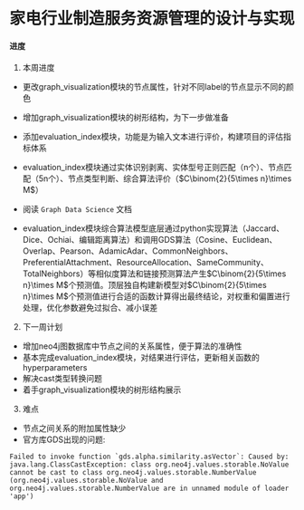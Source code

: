 # 家电行业制造服务资源管理的设计与实现

####  进度

1. 本周进度
- 更改graph_visualization模块的节点属性，针对不同label的节点显示不同的颜色

- 增加graph_visualization模块的树形结构，为下一步做准备

- 添加evaluation_index模块，功能是为输入文本进行评价，构建项目的评估指标体系

- evaluation_index模块通过实体识别剥离、实体型号正则匹配（n个）、节点匹配（5n个）、节点类型判断、综合算法评价（$C\binom{2}{5\times n}\times M$）

- 阅读 `Graph Data Science` 文档

- evaluation_index模块综合算法模型底层通过python实现算法（Jaccard、Dice、Ochiai、编辑距离算法）和调用GDS算法（Cosine、Euclidean、Overlap、Pearson、AdamicAdar、CommonNeighbors、PreferentialAttachment、ResourceAllocation、SameCommunity、TotalNeighbors）等相似度算法和链接预测算法产生$C\binom{2}{5\times n}\times M$个预测值。顶层独自构建新模型对$C\binom{2}{5\times n}\times M$个预测值进行合适的函数计算得出最终结论，对权重和偏置进行处理，优化参数避免过拟合、减小误差
2. 下一周计划
- 增加neo4j图数据库中节点之间的关系属性，便于算法的准确性
- 基本完成evaluation_index模块，对结果进行评估，更新相关函数的hyperparameters
- 解决cast类型转换问题
- 着手graph_visualization模块的树形结构展示
3. 难点
- 节点之间关系的附加属性缺少
- 官方库GDS出现的问题:
```
Failed to invoke function `gds.alpha.similarity.asVector`: Caused by: java.lang.ClassCastException: class org.neo4j.values.storable.NoValue cannot be cast to class org.neo4j.values.storable.NumberValue (org.neo4j.values.storable.NoValue and org.neo4j.values.storable.NumberValue are in unnamed module of loader 'app')
```

